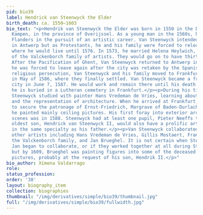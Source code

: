 ```yaml
---
pid: bio39
label: Hendrick van Steenwyck the Elder
birth_death: ca. 1550–1603
bio_text: "<p>Hendrik van Steenwyck the Elder was born in 1550 in the Dutch town of
  Kampen, in the province of Overijssel. As a young man in the 1560s, he moved to
  Flanders in the pursuit of an artistic career. Van Steenwyck intended to settle
  in Antwerp but as Protestants, he and his family were forced to relocate to Aachen,
  where he would live until 1576. In 1573, he married Helena Heylwich, who was part
  of the Valckenborch family of artists. They would go on to have thirteen children.
  After the Pacification of Ghent, Van Steenwyck returned to Antwerp in 1577 until
  he was forced to leave again after the city was retaken by the Spanish. To avoid
  religious persecution, Van Steenwyck and his family moved to Frankfurt, Germany
  in May of 1586, where they finally settled. Van Steenwyck became a freeman of the
  city in June 7, 1587. He would work and remain there until his death in 1603 and
  he is buried in a Lutheran cemetery in Frankfurt.</p><p>During his time in Aachen,
  Steenwyck studied with painter Hans Vredeman de Vries, learning about perspective
  and the representation of architecture. When he arrived at Frankfurt, he was able
  to secure the patronage of Ernst-Friedrich, Margrave of Baden-Durlach, for whom
  he painted mainly ceiling pictures. His first foray into exterior architectural
  scenes was in 1588. Steenwyck had at least one pupil, Pieter Neeffs the Elder. His
  oldest son, Hendrick van Steenwyck II, would also have a prolific artistic career
  in the same specialty as his father.</p><p>Van Steenwyck collaborated with many
  other artists including Hans Vredeman de Vries, Gillis Mostaert, Frans Francken,
  the Valckenborch family, and Jan Brueghel. It is not certain when Steenwyck and
  Jan began to collaborate, or if they worked together at all during Steenwyck’s lifetime;
  but by 1609, Brueghel was painting figures into some of the deceased Van Steenwyck’s
  pictures, probably at the request of his son, Hendrik II.</p>"
bio_author: Ximena Valdarrago
role:
status_profession:
order: '38'
layout: biography_item
collection: biographies
thumbnail: "/img/derivatives/simple/bio39/thumbnail.jpg"
full: "/img/derivatives/simple/bio39/fullwidth.jpg"
---
```


